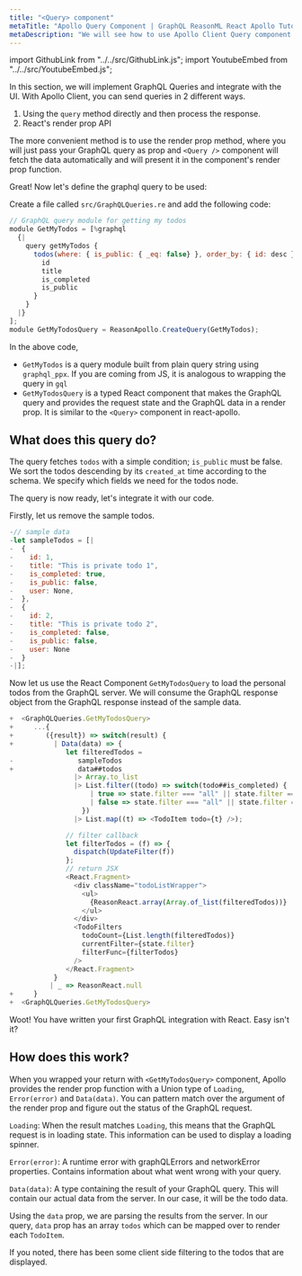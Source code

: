 ```yaml
---
title: "<Query> component"
metaTitle: "Apollo Query Component | GraphQL ReasonML React Apollo Tutorial"
metaDescription: "We will see how to use Apollo Client Query component in ReasonML. It is a render prop API to fetch data and handle data, loading and error props"
---
```


import GithubLink from "../../src/GithubLink.js";
import YoutubeEmbed from "../../src/YoutubeEmbed.js";

In this section, we will implement GraphQL Queries and integrate with the UI.
With Apollo Client, you can send queries in 2 different ways.

1. Using the `query` method directly and then process the response.
2. React's render prop API

The more convenient method is to use the render prop method, where you will just pass your GraphQL query as prop and `<Query />` component will fetch the data automatically and will present it in the component's render prop function.

Great! Now let's define the graphql query to be used:

Create a file called `src/GraphQLQueries.re` and add the following code:

<GithubLink link="https://github.com/hasura/graphql-engine/blob/master/community/learn/graphql-tutorials/tutorials/reason-react-apollo/app-final/src/GraphQLQueries.re" text="GraphQLQueries.re" />

```javascript
// GraphQL query module for getting my todos
module GetMyTodos = [%graphql
  {|
    query getMyTodos {
      todos(where: { is_public: { _eq: false} }, order_by: { id: desc }) {
        id
        title
        is_completed
        is_public
      }
    }
  |}
];
module GetMyTodosQuery = ReasonApollo.CreateQuery(GetMyTodos);
```

In the above code,

- `GetMyTodos` is a query module built from plain query string using `graphql_ppx`. If you are coming from JS, it is analogous to wrapping the query in `gql`
- `GetMyTodosQuery` is a typed React component that makes the GraphQL query and provides the request state and the GraphQL data in a render prop. It is similar to the `<Query>` component in react-apollo.


What does this query do? 
------------------------
The query fetches `todos` with a simple condition; `is_public` must be false. We sort the todos descending by its `created_at` time according to the schema. We specify which fields we need for the todos node.

The query is now ready, let's integrate it with our code.

Firstly, let us remove the sample todos.


<GithubLink link="https://github.com/hasura/graphql-engine/blob/master/community/learn/graphql-tutorials/tutorials/reason-react-apollo/app-final/src/todo/TodoPrivateList.re" text="TodoPrivateList.re" />

```js
-// sample data
-let sampleTodos = [|
-  {
-    id: 1,
-    title: "This is private todo 1",
-    is_completed: true,
-    is_public: false,
-    user: None,
-  },
-  {
-    id: 2,
-    title: "This is private todo 2",
-    is_completed: false,
-    is_public: false,
-    user: None
-  }
-|];

```

Now let us use the React Component `GetMyTodosQuery` to load the personal todos from the GraphQL server. We will consume the GraphQL response object from the GraphQL response instead of the sample data.


```js
+  <GraphQLQueries.GetMyTodosQuery>
+     ...{
+        ({result}) => switch(result) {
+          | Data(data) => {
              let filteredTodos =
-                sampleTodos
+                data##todos
                |> Array.to_list
                |> List.filter((todo) => switch(todo##is_completed) {
                    | true => state.filter === "all" || state.filter === "complete"
                    | false => state.filter === "all" || state.filter === "active"
                  })
                |> List.map((t) => <TodoItem todo={t} />);

              // filter callback
              let filterTodos = (f) => {
                dispatch(UpdateFilter(f))
              };
              // return JSX
              <React.Fragment>
                <div className="todoListWrapper">
                  <ul>
                    {ReasonReact.array(Array.of_list(filteredTodos))}
                  </ul>
                </div>
                <TodoFilters
                  todoCount={List.length(filteredTodos)}
                  currentFilter={state.filter}
                  filterFunc={filterTodos}
                />
              </React.Fragment>
           }
          | _ => ReasonReact.null
+     }
+  <GraphQLQueries.GetMyTodosQuery>
```

Woot! You have written your first GraphQL integration with React. Easy isn't it?

How does this work?
-------------------
When you wrapped your return with `<GetMyTodosQuery>` component, Apollo provides the render prop function with a Union type of `Loading`, `Error(error)` and `Data(data)`. You can pattern match over the argument of the render prop and figure out the status of the GraphQL request.

`Loading`: When the result matches `Loading`, this means that the GraphQL request is in loading state. This information can be used to display a loading spinner.

`Error(error)`: A runtime error with graphQLErrors and networkError properties. Contains information about what went wrong with your query.

`Data(data)`: A type containing the result of your GraphQL query. This will contain our actual data from the server. In our case, it will be the todo data.

Using the `data` prop, we are parsing the results from the server. In our query, `data` prop has an array `todos` which can be mapped over to render each `TodoItem`.

If you noted, there has been some client side filtering to the todos that are displayed.

